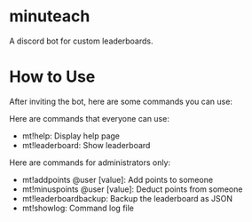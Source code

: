 # minuteach
A discord bot for custom leaderboards.

# How to Use
After inviting the bot, here are some commands you can use:

Here are commands that everyone can use:
- mt!help: Display help page
- mt!leaderboard: Show leaderboard

Here are commands for administrators only:
- mt!addpoints @user [value]: Add points to someone
- mt!minuspoints @user [value]: Deduct points from someone
- mt!leaderboardbackup: Backup the leaderboard as JSON
- mt!showlog: Command log file
